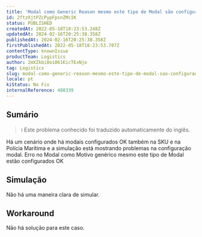 ```yaml
---
title: 'Modal como Generic Reason mesmo este tipo de Modal são configurados OK'
id: 2ftzXjtPZcPypFpsnZMcIK
status: PUBLISHED
createdAt: 2022-05-18T18:23:53.248Z
updatedAt: 2024-02-16T20:25:38.358Z
publishedAt: 2024-02-16T20:25:38.358Z
firstPublishedAt: 2022-05-18T18:23:53.787Z
contentType: knownIssue
productTeam: Logistics
author: 2mXZkbi0oi061KicTExNjo
tag: Logistics
slug: modal-como-generic-reason-mesmo-este-tipo-de-modal-sao-configurados-ok
locale: pt
kiStatus: No Fix
internalReference: 488339
---
```


## Sumário

>ℹ️ Este problema conhecido foi traduzido automaticamente do inglês.


Há um cenário onde há modais configurados OK também na SKU e na Polícia Marítima e a simulação está mostrando problemas na configuração modal.
Erro no Modal como Motivo genérico mesmo este tipo de Modal estão configurados OK



## Simulação


Não há uma maneira clara de simular.



## Workaround


Não há solução para este caso.

